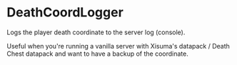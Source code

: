 # DeathCoordLogger

Logs the player death coordinate to the server log (console).

Useful when you're running a vanilla server with Xisuma's datapack / Death Chest datapack and want to have a backup of the coordinate.

